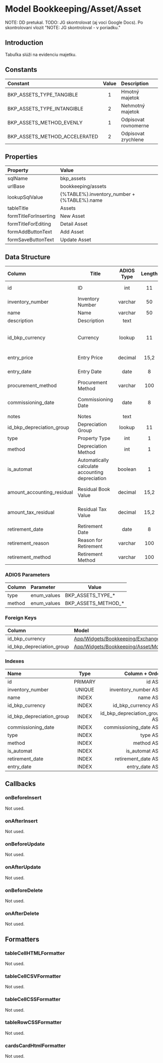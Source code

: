 # Model Bookkeeping/Asset/Asset

NOTE: DD pretukal.
TODO: JG skontrolovat (aj voci Google Docs). Po skontrolovani vlozit "NOTE: JG skontroloval - v poriadku."

## Introduction

Tabuľka slúži na evidenciu majetku. 

## Constants

| Constant                      | Value | Description          |
| :---------------------------- | :---: | :------------------- |
| BKP_ASSETS_TYPE_TANGIBLE      |   1   | Hmotný majetok       |
| BKP_ASSETS_TYPE_INTANGIBLE    |   2   | Nehmotný majetok     |
| BKP_ASSETS_METHOD_EVENLY      |   1   | Odpisovat rovnomerne |
| BKP_ASSETS_METHOD_ACCELERATED |   2   | Odpisovat zrychlene  |

## Properties

| Property              | Value                                       |
| :-------------------- | :------------------------------------------ |
| sqlName               | bkp_assets                                  |
| urlBase               | bookkeeping/assets                          |
| lookupSqlValue        | {%TABLE%}.inventory_number + {%TABLE%}.name |
| tableTitle            | Assets                                      |
| formTitleForInserting | New Asset                                   |
| formTitleForEditing   | Detail Asset                                |
| formAddButtonText     | Add Asset                                   |
| formSaveButtonText    | Update Asset                                |

## Data Structure

| Column                     | Title                                           | ADIOS Type | Length | Required | Notes                                  |
| :------------------------- | ----------------------------------------------- | :--------: | :----: | :------: | :------------------------------------- |
| id                         | ID                                              |    int     |   11   |   TRUE   | Jedinečné ID záznamu                   |
| inventory_number           | Inventory Number                                |  varchar   |   50   |   TRUE   | Inventárne číslo                       |
| name                       | Name                                            |  varchar   |   50   |   TRUE   | Názov                                  |
| description                | Description                                     |    text    |        |  FALSE   | Popis                                  |
| id_bkp_currency            | Currency                                        |   lookup   |   11   |   TRUE   | ID meny v uvedená vstupná cena         |
| entry_price                | Entry Price                                     |  decimal   |  15,2  |   TRUE   | Vstupná cena                           |
| entry_date                 | Entry Date                                      |    date    |   8    |   TRUE   | Dátum obstarania                       |
| procurement_method         | Procurement Method                              |  varchar   |  100   |  FALSE   | Spôsob obstarania                      |
| commissioning_date         | Commissioning Date                              |    date    |   8    |   TRUE   | Dátum zaradenia do užívania            |
| notes                      | Notes                                           |    text    |        |  FALSE   | Poznámky                               |
| id_bkp_depreciation_group  | Depreciation Group                              |   lookup   |   11   |   TRUE   | Odpisová skupina                       |
| type                       | Property Type                                   |    int     |   1    |   TRUE   | Typ majetku                            |
| method                     | Depreciation Method                             |    int     |   1    |   TRUE   | Metóda odpisovania                     |
| is_automat                 | Automatically calculate accounting depreciation |  boolean   |   1    |  FALSE   | Automaticky vypočítavať účtovné odpisy |
| amount_accounting_residual | Residual Book Value                             |  decimal   |  15,2  |  FALSE   | Zostatková účtovná hodnota             |
| amount_tax_residual        | Residual Tax Value                              |  decimal   |  15,2  |  FALSE   | Zostatková daňová hodnota              |
| retirement_date            | Retirement Date                                 |    date    |   8    |  FALSE   | Dátum vyradenia                        |
| retirement_reason          | Reason for Retirement                           |  varchar   |  100   |  FALSE   | Dôvod vyradenia                        |
| retirement_method          | Retirement Method                               |  varchar   |  100   |  FALSE   | Spôsob vyradenia                       |

### ADIOS Parameters

| Column | Parameter   | Value               |
| :----- | :---------- | ------------------- |
| type   | enum_values | BKP_ASSETS_TYPE_*   |
| method | enum_values | BKP_ASSETS_METHOD_* |

### Foreign Keys

| Column                    | Model                                                                                                                      | Relation | OnUpdate | OnDelete |
| :------------------------ | :------------------------------------------------------------------------------------------------------------------------- | :------: | :------: | :------: |
| id_bkp_currency           | [App/Widgets/Bookkeeping/ExchangeRate/Models/Currency](../../../Bookkeeping/ExchangeRate/Models/Currency.md)               |   1:N    | Cascade  | Restrict |
| id_bkp_depreciation_group | [App/Widgets/Bookkeeping/Asset/Models/AssetDepreciationGroup](../../../Bookkeeping/Asset/Models/AssetDepreciationGroup.md) |   1:N    | Cascade  | Restrict |

### Indexes

| Name                      |  Type   |                Column + Order |
| :------------------------ | :-----: | ----------------------------: |
| id                        | PRIMARY |                        id ASC |
| inventory_number          | UNIQUE  |          inventory_number ASC |
| name                      |  INDEX  |                      name ASC |
| id_bkp_currency           |  INDEX  |           id_bkp_currency ASC |
| id_bkp_depreciation_group |  INDEX  | id_bkp_depreciation_group ASC |
| commissioning_date        |  INDEX  |        commissioning_date ASC |
| type                      |  INDEX  |                      type ASC |
| method                    |  INDEX  |                    method ASC |
| is_automat                |  INDEX  |                is_automat ASC |
| retirement_date           |  INDEX  |           retirement_date ASC |
| entry_date                |  INDEX  |                entry_date ASC |

## Callbacks

### onBeforeInsert

Not used.

### onAfterInsert

Not used.

### onBeforeUpdate

Not used.

### onAfterUpdate

Not used.

### onBeforeDelete

Not used.

### onAfterDelete

Not used.

## Formatters

### tableCellHTMLFormatter

Not used.

### tableCellCSVFormatter

Not used.

### tableCellCSSFormatter

Not used.

### tableRowCSSFormatter

Not used.

### cardsCardHtmlFormatter

Not used.
